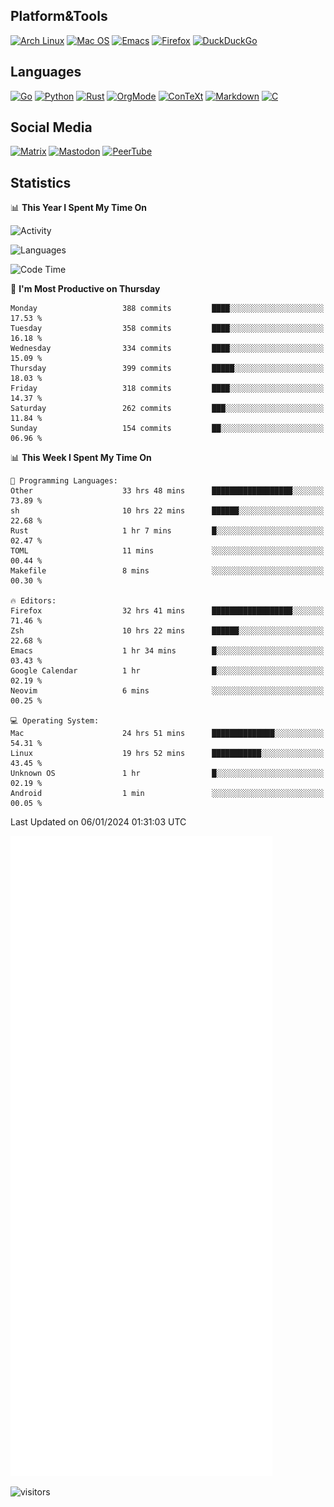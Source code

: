## Platform&Tools

[![Arch Linux](https://img.shields.io/badge/ArchLinux-1793D1?logo=arch-linux&logoColor=fff&style=flat-square)](https://archlinux.org/)
[![Mac OS](https://img.shields.io/badge/MacOS-000000?style=flat-square&logo=macos&logoColor=F0F0F0)](https://www.apple.com/macos/)
[![Emacs](https://img.shields.io/badge/Emacs-%237F5AB6.svg?&style=flat-square&logo=gnu-emacs&logoColor=white)](https://www.gnu.org/software/emacs/)
[![Firefox](https://img.shields.io/badge/Firefox-FF7139?style=flat-square&logo=Firefox-Browser&logoColor=white)](https://firefox.com/)
[![DuckDuckGo](https://img.shields.io/badge/DuckDuckGo-DE5833?style=flat-square&logo=DuckDuckGo&logoColor=white)](https://duckduckgo.com/)

## Languages

[![Go](https://img.shields.io/badge/Golang-%2300ADD8.svg?style=flat-square&logo=go&logoColor=white)](https://golang.org/)
[![Python](https://img.shields.io/badge/Python-3670A0?style=flat-square&logo=python&logoColor=ffdd54)](https://www.python.org/)
[![Rust](https://img.shields.io/badge/Rust-%23000000.svg?style=flat-square&logo=rust&logoColor=white)](https://www.rust-lang.org/)
[![OrgMode](https://img.shields.io/badge/OrgMode-%23000000.svg?style=flat-square&logo=org&logoColor=white)](https://orgmode.org/)
[![ConTeXt](https://img.shields.io/badge/ConTeXt-%23008080.svg?style=flat-square&logo=latex&logoColor=white)](https://contextgarden.net/)
[![Markdown](https://img.shields.io/badge/MarkDown-%23000000.svg?style=flat-square&logo=markdown&logoColor=white)](https://daringfireball.net/projects/markdown/)
[![C](https://img.shields.io/badge/C-%2300599C.svg?style=flat-square&logo=c&logoColor=white)](https://www.iso.org/standard/74528.html)

## Social Media
<!--[![Telegram](https://img.shields.io/badge/SteamedFish-2CA5E0?style=social&logo=telegram&logoColor=white)](https://t.me/SteamedFish)-->

[![Matrix](https://img.shields.io/badge/SteamedFish-2CA5E0?style=social&logo=matrix&logoColor=black)](https://matrix.to/#/@i:steamedfish.org)
[![Mastodon](https://img.shields.io/mastodon/follow/109596467238113271?domain=https%3A%2F%2Fmastodon.steamedfish.org%2F&style=social)](https://steamedfish.org/@SteamedFish)
[![PeerTube](https://img.shields.io/badge/PeerTube-23000000.svg?logo=peertube&style=social)](https://peertube.steamedfish.org/)

## Statistics


📊 **This Year I Spent My Time On** 

![Activity](https://wakatime.com/share/@SteamedFish/7529f30a-f1b7-40a4-8d09-e6d855cb7a13.png)

![Languages](https://wakatime.com/share/@SteamedFish/1c5e5366-0e9e-40d8-ac85-d630f61b69c6.svg)

<!--START_SECTION:waka-->
![Code Time](http://img.shields.io/badge/Code%20Time-3%2C405%20hrs%2025%20mins-blue)

📅 **I'm Most Productive on Thursday** 

```text
Monday                   388 commits         ████░░░░░░░░░░░░░░░░░░░░░   17.53 % 
Tuesday                  358 commits         ████░░░░░░░░░░░░░░░░░░░░░   16.18 % 
Wednesday                334 commits         ████░░░░░░░░░░░░░░░░░░░░░   15.09 % 
Thursday                 399 commits         █████░░░░░░░░░░░░░░░░░░░░   18.03 % 
Friday                   318 commits         ████░░░░░░░░░░░░░░░░░░░░░   14.37 % 
Saturday                 262 commits         ███░░░░░░░░░░░░░░░░░░░░░░   11.84 % 
Sunday                   154 commits         ██░░░░░░░░░░░░░░░░░░░░░░░   06.96 % 
```


📊 **This Week I Spent My Time On** 

```text
💬 Programming Languages: 
Other                    33 hrs 48 mins      ██████████████████░░░░░░░   73.89 % 
sh                       10 hrs 22 mins      ██████░░░░░░░░░░░░░░░░░░░   22.68 % 
Rust                     1 hr 7 mins         █░░░░░░░░░░░░░░░░░░░░░░░░   02.47 % 
TOML                     11 mins             ░░░░░░░░░░░░░░░░░░░░░░░░░   00.44 % 
Makefile                 8 mins              ░░░░░░░░░░░░░░░░░░░░░░░░░   00.30 % 

🔥 Editors: 
Firefox                  32 hrs 41 mins      ██████████████████░░░░░░░   71.46 % 
Zsh                      10 hrs 22 mins      ██████░░░░░░░░░░░░░░░░░░░   22.68 % 
Emacs                    1 hr 34 mins        █░░░░░░░░░░░░░░░░░░░░░░░░   03.43 % 
Google Calendar          1 hr                █░░░░░░░░░░░░░░░░░░░░░░░░   02.19 % 
Neovim                   6 mins              ░░░░░░░░░░░░░░░░░░░░░░░░░   00.25 % 

💻 Operating System: 
Mac                      24 hrs 51 mins      ██████████████░░░░░░░░░░░   54.31 % 
Linux                    19 hrs 52 mins      ███████████░░░░░░░░░░░░░░   43.45 % 
Unknown OS               1 hr                █░░░░░░░░░░░░░░░░░░░░░░░░   02.19 % 
Android                  1 min               ░░░░░░░░░░░░░░░░░░░░░░░░░   00.05 % 
```


 Last Updated on 06/01/2024 01:31:03 UTC
<!--END_SECTION:waka-->


![Metrics](https://github.com/SteamedFish/SteamedFish/blob/master/github-metrics.svg)


![visitors](https://visitor-badge.laobi.icu/badge?page_id=SteamedFish.SteamedFish)
